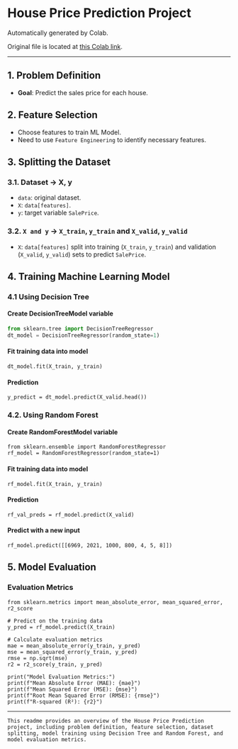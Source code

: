 # House Price Prediction Project

Automatically generated by Colab.

Original file is located at [this Colab link](https://colab.research.google.com/drive/1Tm4PDXHjL8QDmJFLq_miJMMMklQ8NVzh?usp=sharing).

---

## 1. Problem Definition

* **Goal**: Predict the sales price for each house.

## 2. Feature Selection

* Choose features to train ML Model.
* Need to use `Feature Engineering` to identify necessary features.

## 3. Splitting the Dataset

### 3.1. Dataset -> X, y

* `data`: original dataset.
* `X`: `data[features]`.
* `y`: target variable `SalePrice`.

### 3.2. `X and y` -> `X_train`, `y_train` and `X_valid`, `y_valid`

* `X`: `data[features]` split into training (`X_train`, `y_train`) and validation (`X_valid`, `y_valid`) sets to predict `SalePrice`.

## 4. Training Machine Learning Model

### 4.1 Using Decision Tree

#### Create DecisionTreeModel variable

```python
from sklearn.tree import DecisionTreeRegressor
dt_model = DecisionTreeRegressor(random_state=1)
``` 

#### Fit training data into model

```
dt_model.fit(X_train, y_train)
```

#### Prediction

```commandline
y_predict = dt_model.predict(X_valid.head())
```

### 4.2. Using Random Forest
#### Create RandomForestModel variable
```commandline
from sklearn.ensemble import RandomForestRegressor
rf_model = RandomForestRegressor(random_state=1)
```

#### Fit training data into model
```commandline
rf_model.fit(X_train, y_train)
```

#### Prediction
```commandline
rf_val_preds = rf_model.predict(X_valid)
```

#### Predict with a new input
```commandline
rf_model.predict([[6969, 2021, 1000, 800, 4, 5, 8]])
```

## 5. Model Evaluation
### Evaluation Metrics
```commandline
from sklearn.metrics import mean_absolute_error, mean_squared_error, r2_score

# Predict on the training data
y_pred = rf_model.predict(X_train)

# Calculate evaluation metrics
mae = mean_absolute_error(y_train, y_pred)
mse = mean_squared_error(y_train, y_pred)
rmse = np.sqrt(mse)
r2 = r2_score(y_train, y_pred)

print("Model Evaluation Metrics:")
print(f"Mean Absolute Error (MAE): {mae}")
print(f"Mean Squared Error (MSE): {mse}")
print(f"Root Mean Squared Error (RMSE): {rmse}")
print(f"R-squared (R²): {r2}")
```
<hr>

```commandline
This readme provides an overview of the House Price Prediction project, including problem definition, feature selection, dataset splitting, model training using Decision Tree and Random Forest, and model evaluation metrics.
```

